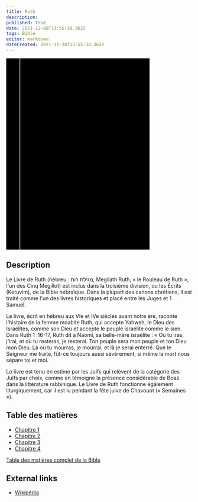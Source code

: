 ```yaml
---
title: Ruth
description: 
published: true
date: 2021-12-08T13:55:38.362Z
tags: Bible
editor: markdown
dateCreated: 2021-11-28T13:55:38.362Z
---
```


<div class="urantiapedia-book-front urantiapedia-book-bible">
<svg xmlns="http://www.w3.org/2000/svg"
	width="102.6mm" height="136.8mm"
	viewBox="0 0 102.6 136.8" version="1.1">
	<g transform="translate(-7,-5)">
		<rect width="9.6" height="136.8" x="7" y="5" />
		<rect width="96.9" height="136.8" x="17" y="5" />
		<text style="font-size:5px" x="61" y="22">LA BIBLE</text>
		<text style="font-size:4px" x="61" y="125">French Louis Segond Bible, 1910</text>
		<text style="font-size:9px" x="61" y="60">Ruth</text>
	</g>
</svg>
</div>

## Description


Le Livre de Ruth (hébreu : מגילת רות, Megilath Ruth, « le Rouleau de Ruth », l'un des Cinq Megillot) est inclus dans la troisième division, ou les Écrits (Ketuvim), de la Bible hébraïque. Dans la plupart des canons chrétiens, il est traité comme l'un des livres historiques et placé entre les Juges et 1 Samuel.

Le livre, écrit en hébreu aux VIe et IVe siècles avant notre ère, raconte l'histoire de la femme moabite Ruth, qui accepte Yahweh, le Dieu des Israélites, comme son Dieu et accepte le peuple israélite comme le sien. Dans Ruth 1 :16-17, Ruth dit à Naomi, sa belle-mère israélite : « Où tu iras, j'irai, et où tu resteras, je resterai. Ton peuple sera mon peuple et ton Dieu mon Dieu. Là où tu mourras, je mourrai, et là je serai enterré. Que le Seigneur me traite, fût-ce toujours aussi sévèrement, si même la mort nous sépare toi et moi. 

Le livre est tenu en estime par les Juifs qui relèvent de la catégorie des Juifs par choix, comme en témoigne la présence considérable de Boaz dans la littérature rabbinique. Le Livre de Ruth fonctionne également liturgiquement, car il est lu pendant la fête juive de Chavouot (« Semaines »). 

## Table des matières

- [Chapitre 1](/fr/Bible/Ruth/1)
- [Chapitre 2](/fr/Bible/Ruth/2)
- [Chapitre 3](/fr/Bible/Ruth/3)
- [Chapitre 4](/fr/Bible/Ruth/4)



[Table des matières complet de la Bible](/fr/index/bible)


## External links

- [Wikipédia](https://en.wikipedia.org/wiki/Book_of_Ruth)